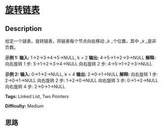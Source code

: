 # [旋转链表][title]

## Description

给定一个链表，旋转链表，将链表每个节点向右移动  _k  _个位置，其中  _k  _是非负数。

**示例  1:**
            **输入:** 1->2->3->4->5->NULL, k = 2    **输出:** 4->5->1->2->3->NULL    **解释:**    向右旋转 1 步: 5->1->2->3->4->NULL    向右旋转 2 步: 4->5->1->2->3->NULL    

**示例  2:**
            **输入:** 0->1->2->NULL, k = 4    **输出:** 2->0->1->NULL    **解释:**    向右旋转 1 步: 2->0->1->NULL    向右旋转 2 步: 1->2->0->NULL    向右旋转 3 步: 0->1->2->NULL    向右旋转 4 步: 2->0->1->NULL


**Tags:** Linked List, Two Pointers

**Difficulty:** Medium

## 思路

[title]: https://leetcode-cn.com/problems/rotate-list
